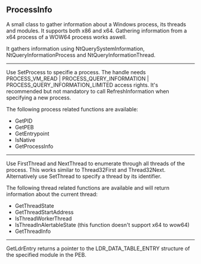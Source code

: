 ## ProcessInfo

A small class to gather information about a Windows process, its threads and modules.
It supports both x86 and x64. Gathering information from a x64 process of a WOW64 process works aswell.

It gathers information using NtQuerySystemInformation, NtQueryInformationProcess and NtQueryInformationThread.

---

Use SetProcess to specifie a process. The handle needs PROCESS_VM_READ | PROCESS_QUERY_INFORMATION | PROCESS_QUERY_INFORMATION_LIMITED access rights.
It's recommended but not mandatory to call RefreshInformation when specifying a new process.

The following process related functions are available:
- GetPID
- GetPEB
- GetEntrypoint
- IsNative
- GetProcessInfo

---

Use FirstThread and NextThread to enumerate through all threads of the process. This works similar to Thread32First and Thread32Next.
Alternatively use SetThread to specify a thread by its identifier.

The following thread related functions are available and will return information about the current thread:
- GetThreadState
- GetThreadStartAddress
- IsThreadWorkerThread
- IsThreadInAlertableState (this function doesn't support x64 to wow64)
- GetThreadInfo

---

GetLdrEntry returns a pointer to the LDR_DATA_TABLE_ENTRY structure of the specified module in the PEB.
